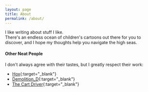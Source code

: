 ```yaml
---
layout: page
title: About
permalink: /about/
---
```


I like writing about stuff I like.  
There's an endless ocean of children's cartoons out there for you to discover, and I hope my thoughts help you navigate the high seas.

#### Other Neat People

I don't always agree with their tastes, but I greatly respect their work:

* [Hox](http://hoxtranslations.blogspot.com/){:target="_blank"}
* [Demolition_D](https://www.youtube.com/user/DouchebagChocolat){:target="_blank"}
* [The Cart Driver](http://www.thecartdriver.com){:target="_blank"}